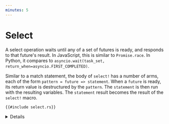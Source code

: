 ```yaml
---
minutes: 5
---
```


# Select

A select operation waits until any of a set of futures is ready, and responds to
that future's result. In JavaScript, this is similar to `Promise.race`. In
Python, it compares to
`asyncio.wait(task_set, return_when=asyncio.FIRST_COMPLETED)`.

Similar to a match statement, the body of `select!` has a number of arms, each
of the form `pattern = future => statement`. When a `future` is ready, its
return value is destructured by the `pattern`. The `statement` is then run with
the resulting variables. The `statement` result becomes the result of the
`select!` macro.

```rust,editable,compile_fail
{{#include select.rs}}
```

<details>

- In this example, we have a race between a cat and a dog.
  `first_animal_to_finish_race` listens to both channels and will pick whichever
  arrives first. Since the dog takes 50ms, it wins against the cat that take
  500ms.

- You can use `oneshot` channels in this example as the channels are supposed to
  receive only one `send`.

- Try adding a deadline to the race, demonstrating selecting different sorts of
  futures.

- Note that `select!` drops unmatched branches, which cancels their futures. It
  is easiest to use when every execution of `select!` creates new futures.

  - An alternative is to pass `&mut future` instead of the future itself, but
    this can lead to issues, further discussed in the pinning slide.

</details>
